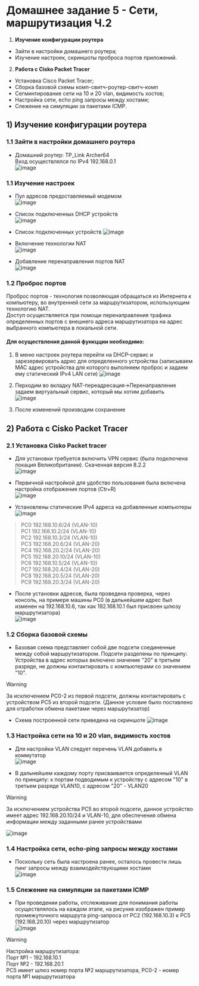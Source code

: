 # Домашнее задание 5 - Сети, маршрутизация Ч.2

1) **Изучение конфигурации роутера**
- Зайти в настройки домашнего роутера;
- Изучение настроек, скриншоты проброса портов приложений.
2) **Работа с Cisko Packet Tracer**
- Установка Cisco Packet Tracer;
- Сборка базовой схемы комп-свитч-роутер-свитч-комп
- Сегминтирование сети на 10 и 20 vlan, видимость хостов;
- Настройка сети, echo ping запросы между хостами;
- Слежение на симуляции за пакетами ICMP.

## 1) Изучение конфигурации роутера
### 1.1 Зайти в настройки домашнего роутера
- Домашний роутер: TP_Link Archer64  
Вход осуществлялся по IPv4 192.168.0.1  
![image](https://github.com/StsiapanSikorsky/Cybersecurity_TMScourse/blob/main/Task5/imgTP_Link/Router_TP_Link_Archer%20A64.png)  

### 1.1 Изучение настроек
- Пул адресов предоставляемый модемом  
![image](https://github.com/StsiapanSikorsky/Cybersecurity_TMScourse/blob/main/Task5/imgTP_Link/TPL_DHCP.png)  

- Список подключенных DHCP устройств  
![image](https://github.com/StsiapanSikorsky/Cybersecurity_TMScourse/blob/main/Task5/imgTP_Link/TPL_DHCP_settings.png)  

- Список подключенных устройств 
![image](https://github.com/StsiapanSikorsky/Cybersecurity_TMScourse/blob/main/Task5/imgTP_Link/TPL_connect._Device.png)  

- Включение технологии NAT  
![image](https://github.com/StsiapanSikorsky/Cybersecurity_TMScourse/blob/main/Task5/imgTP_Link/TPL_OpenNAT.png)  

- Добавление перенаправления портов NAT  
![image](https://github.com/StsiapanSikorsky/Cybersecurity_TMScourse/blob/main/Task5/imgTP_Link/NAT_pereadres.png)  

### 1.2 Проброс портов
Проброс портов - технология позволяющая обращаться из Интернета к компьютеру, во внутренней сети за маршрутизатором, использующим технологию NAT.  
 Доступ осуществляется при помощи перенаправления трафика определенных портов с внешнего адреса маршрутизатора на адрес выбранного компьютера в локальной сети.

 #### Для осуществления данной функцции необходимо:
 1) В меню настроек роутера перейти на DHCP-сервис и зарезервировать адрес для определенного устройства (записываем MAC адрес устройства для которого выполняем проброс и задаем ему статический IPv4 LAN сети) 
 ![image](https://github.com/StsiapanSikorsky/Cybersecurity_TMScourse/blob/main/Task5/imgTP_Link/Probr1.png)  

 2) Перходим во вкладку NAT-переадресация->Перенаправление задаем виртуальный сервис, который мы хотим добавить  
 ![image](https://github.com/StsiapanSikorsky/Cybersecurity_TMScourse/blob/main/Task5/imgTP_Link/Probr2.png)  

 3) После изменений производим сохранение






## 2) Работа с Cisko Packet Tracer
### 2.1 Установка Cisko Packet tracer  
- Для установки требуется включить VPN сервис (была подключена локация Великобритании). Скаченная версия 8.2.2  
![image](https://github.com/StsiapanSikorsky/Cybersecurity_TMScourse/blob/main/Task5/imgCiskoPacket/Setup_CiskoPacketTracer%20v8.2.2.png)  

- Первичной настройкой для удобство пользования была включена настройка отображения портов (Ctr+R)  
![image](https://github.com/StsiapanSikorsky/Cybersecurity_TMScourse/blob/main/Task5/imgCiskoPacket/SetupShowPorts.png) 

- Установлены статические IPv4 адреса на добавленные компьютеры  
![image](https://github.com/StsiapanSikorsky/Cybersecurity_TMScourse/blob/main/Task5/imgCiskoPacket/Config_PC.png)   

> PC0 192.168.10.6/24  (VLAN-10)  
PC1 192.168.10.2/24  (VLAN-10)  
PC2 192.168.10.3/24  (VLAN-10)  
PC3 192.168.20.6/24  (VLAN-20)  
PC4 192.168.20.2/24  (VLAN-20)  
PC5 192.168.20.10/24  (VLAN-10)  
PC6 192.168.10.5/24  (VLAN-10)  
PC7 192.168.20.4/24  (VLAN-20)    
PC8 192.168.20.5/24  (VLAN-20)  
PC9 192.168.20.3/24 (VLAN-20)  

- После установки адресов, была проведена проверка, через консоль, на примере машины PC0 (в дальнейшем адрес был изменен на 192.168.10.6, так как 192.168.10.1 был присвоен шлюзу маршрутизатора)  
![image](https://github.com/StsiapanSikorsky/Cybersecurity_TMScourse/blob/main/Task5/imgCiskoPacket/ipconfig_PC.png)

### 1.2 Cборка базовой схемы
- Базовая схема представляет собой две подсети соединенные между собой маршрутизатором. Подсети разделены по принципу:  
Устройства в адрес которых включено значение "20" в третьем разряде, не должны контактировать с компьютерами со значением "10". 

> [!WARNING]  
За исключением PC0-2 из первой подсети, должны контактировать с устройством PC5 из второй подсети. (Данное условие было поставлено для отработки обмена пакетами через маршрутизатор)

- Схема построенной сети приведена на скриншоте
![image](https://github.com/StsiapanSikorsky/Cybersecurity_TMScourse/blob/main/Task5/imgCiskoPacket/Simulation_Work.png)

### 1.3 Настройка сети на 10 и 20 vlan, видимость хостов
- Для настройки VLAN следует перечень VLAN добавить в коммутатор  
![image](https://github.com/StsiapanSikorsky/Cybersecurity_TMScourse/blob/main/Task5/imgCiskoPacket/add_vlan_switch.png)  

- В дальнейшем каждому порту присваивается определенный VLAN по принципу: к портам подводимым к устройству с адресом "10" в третьем разряде VLAN10, с адресом "20" - VLAN20  

>[!WARNING]  
За исключением устройства PC5 во второй подсети, данное устройство имеет адрес 192.168.20.10/24 и VLAN-10, для обеспечения обмена информации между заданными ранее устройствами  

![image](https://github.com/StsiapanSikorsky/Cybersecurity_TMScourse/blob/main/Task5/imgCiskoPacket/Setup_VLAN_Switch.png)

### 1.4 Настройка сети, echo-ping запросы между хостами
- Поскольку сеть была настроена ранее, осталось провести лишь пинг запросы между взаимодействующими хостами  
![image](https://github.com/StsiapanSikorsky/Cybersecurity_TMScourse/blob/main/Task5/imgCiskoPacket/Correct_network1.png)


### 1.5 Слежение на симуляции за пакетами ICMP
- При проведении работы, отслеживание для понимания работы осуществлялось на каждом этапе, на рисунке изображен пример промежуточного маршрута ping-запроса от PC2 (192.168.10.3) к PC5 (192.168.20.10) через маршрутизатор  
![image](https://github.com/StsiapanSikorsky/Cybersecurity_TMScourse/blob/main/Task5/imgCiskoPacket/Simulation_Work.png)  

>[!WARNING]  
Настройка маршрутизатора:  
Порт №1 - 192.168.10.1  
Порт №2 - 192.168.20.1  
PC5 имеет шлюз номер порта №2 маршрутизатора, PC0-2 - номер порта №1 маршрутизатора


